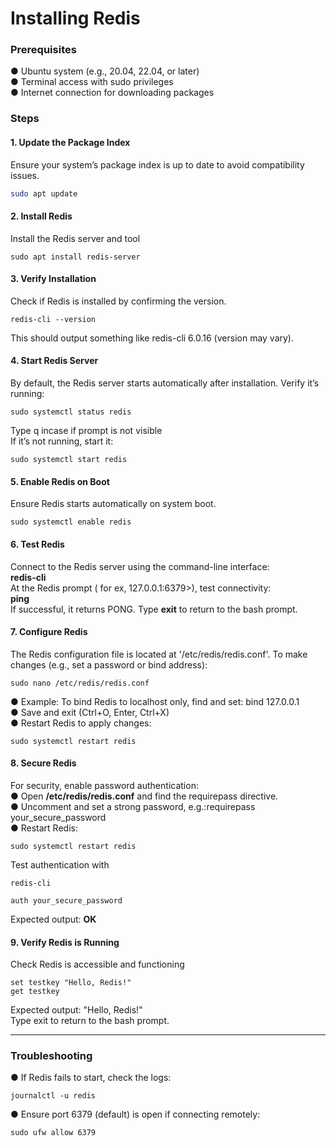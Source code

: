 # Installing Redis
### Prerequisites
● Ubuntu system (e.g., 20.04, 22.04, or later) <br>
● Terminal access with sudo privileges <br>
● Internet connection for downloading packages
### Steps
#### 1. Update the Package Index
Ensure your system’s package index is up to date to avoid compatibility issues.
```bash
sudo apt update
```
#### 2. Install Redis
Install the Redis server and tool
```
sudo apt install redis-server
```

#### 3. Verify Installation
Check if Redis is installed by confirming the version.
```
redis-cli --version
```
This should output something like redis-cli 6.0.16 (version may vary).

#### 4. Start Redis Server
By default, the Redis server starts automatically after installation. Verify it’s running:
```
sudo systemctl status redis
```
Type q incase if prompt is not visible <br>
If it’s not running, start it:
```
sudo systemctl start redis
```

#### 5. Enable Redis on Boot
Ensure Redis starts automatically on system boot.
```
sudo systemctl enable redis
```

#### 6. Test Redis
Connect to the Redis server using the command-line interface: <br>
<b>redis-cli </b> <br>
At the Redis prompt ( for ex, 127.0.0.1:6379>), test connectivity: <br>
<b> ping </b> <br>
If successful, it returns PONG.
Type <b>exit</b> to return to the bash prompt.

#### 7. Configure Redis
The Redis configuration file is located at '/etc/redis/redis.conf'. To make changes (e.g., set
a password or bind address): <br>
```
sudo nano /etc/redis/redis.conf
```
● Example: To bind Redis to localhost only, find and set: bind 127.0.0.1 <br>
● Save and exit (Ctrl+O, Enter, Ctrl+X) <br>
● Restart Redis to apply changes:
```
sudo systemctl restart redis
```

#### 8. Secure Redis
For security, enable password authentication: <br>
● Open <b>/etc/redis/redis.conf</b> and find the requirepass directive. <br>
● Uncomment and set a strong password, e.g.:requirepass your_secure_password <br>
● Restart Redis:
```
sudo systemctl restart redis
```
Test authentication with
```
redis-cli
```
```
auth your_secure_password
```
Expected output: <b>OK </b>

#### 9. Verify Redis is Running
Check Redis is accessible and functioning
```
set testkey "Hello, Redis!"
get testkey
```
Expected output: "Hello, Redis!" <br>
Type exit to return to the bash prompt.

---

### Troubleshooting
● If Redis fails to start, check the logs:
```
journalctl -u redis
```
● Ensure port 6379 (default) is open if connecting remotely:
```
sudo ufw allow 6379
```